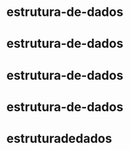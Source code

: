 # estrutura-de-dados
# estrutura-de-dados
# estrutura-de-dados
# estrutura-de-dados
# estruturadedados
